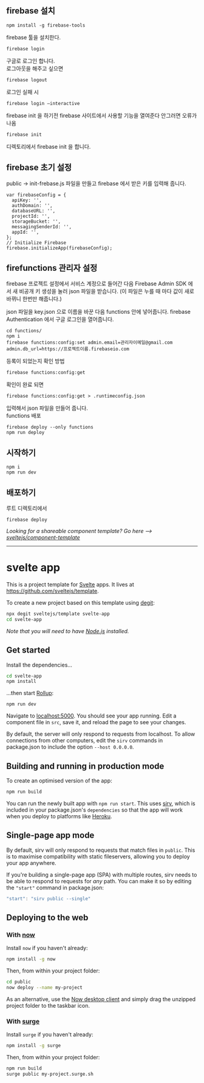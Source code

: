 ## firebase 설치

```
npm install -g firebase-tools
```

firebase 툴을 설치한다.

```
firebase login
```

구글로 로그인 합니다.  
로그아웃을 해주고 싶으면

```
firebase logout
```

로그인 실패 시

```
firebase login —interactive
```

firebase init 을 하기전 firebase 사이트에서 사용할 기능을 열여준다 안그러면 오류가 나옴

```
firebase init
```

디렉토리에서 firebase init 을 합니다.

## firebase 초기 설정

public -> init-frebase.js 파일을 만들고 firebase 에서 받은 키를 입력해 줍니다.

```
var firebaseConfig = {
  apiKey: '',
  authDomain: '',
  databaseURL: '',
  projectId: '',
  storageBucket: '',
  messagingSenderId: '',
  appId: '',
};
// Initialize Firebase
firebase.initializeApp(firebaseConfig);

```

## firefunctions 관리자 설정

firebase 프로젝트 설정에서 서비스 계정으로 들어간 다음 Firebase Admin SDK 에서 새 비공개 키 생성을 눌러 json 파일을 받습니다. (이 파일은 누를 때 마다 값이 새로 바뀌니 한번만 해줍니다.)

json 파일을 key.json 으로 이름을 바꾼 다음 functions 안에 넣어줍니다. firebase Authentication 에서 구글 로그인을 열어줍니다.

```
cd functions/
npm i
firebase functions:config:set admin.email=관리자이메일@gmail.com admin.db_url=https://프로젝트이름.firebaseio.com

```

등록이 되었는지 확인 방법

```
firebase functions:config:get
```

확인이 완료 되면

```
firebase functions:config:get > .runtimeconfig.json
```

입력해서 json 파일을 만들어 줍니다.  
functions 배포

```
firebase deploy --only functions
npm run deploy
```

## 시작하기

```
npm i
npm run dev
```

## 배포하기

루트 디렉토리에서

```
firebase deploy
```

_Looking for a shareable component template? Go here --> [sveltejs/component-template](https://github.com/sveltejs/component-template)_

---

# svelte app

This is a project template for [Svelte](https://svelte.dev) apps. It lives at https://github.com/sveltejs/template.

To create a new project based on this template using [degit](https://github.com/Rich-Harris/degit):

```bash
npx degit sveltejs/template svelte-app
cd svelte-app
```

_Note that you will need to have [Node.js](https://nodejs.org) installed._

## Get started

Install the dependencies...

```bash
cd svelte-app
npm install
```

...then start [Rollup](https://rollupjs.org):

```bash
npm run dev
```

Navigate to [localhost:5000](http://localhost:5000). You should see your app running. Edit a component file in `src`, save it, and reload the page to see your changes.

By default, the server will only respond to requests from localhost. To allow connections from other computers, edit the `sirv` commands in package.json to include the option `--host 0.0.0.0`.

## Building and running in production mode

To create an optimised version of the app:

```bash
npm run build
```

You can run the newly built app with `npm run start`. This uses [sirv](https://github.com/lukeed/sirv), which is included in your package.json's `dependencies` so that the app will work when you deploy to platforms like [Heroku](https://heroku.com).

## Single-page app mode

By default, sirv will only respond to requests that match files in `public`. This is to maximise compatibility with static fileservers, allowing you to deploy your app anywhere.

If you're building a single-page app (SPA) with multiple routes, sirv needs to be able to respond to requests for _any_ path. You can make it so by editing the `"start"` command in package.json:

```js
"start": "sirv public --single"
```

## Deploying to the web

### With [now](https://zeit.co/now)

Install `now` if you haven't already:

```bash
npm install -g now
```

Then, from within your project folder:

```bash
cd public
now deploy --name my-project
```

As an alternative, use the [Now desktop client](https://zeit.co/download) and simply drag the unzipped project folder to the taskbar icon.

### With [surge](https://surge.sh/)

Install `surge` if you haven't already:

```bash
npm install -g surge
```

Then, from within your project folder:

```bash
npm run build
surge public my-project.surge.sh
```

